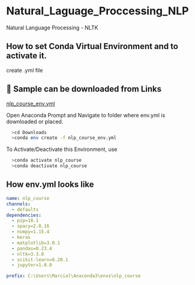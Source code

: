 # Natural_Laguage_Proccessing_NLP
Natural Language Processing - NLTK

## How to set Conda Virtual Environment and to activate it.
create .yml file 
## 🔗 Sample can be downloaded from Links
[nlp_course_env.yml](https://drive.google.com/open?id=1pAU5zNhDN9EOxtKCEHK6LIPLtnLxeqkA)

Open Anaconda Prompt and Navigate to folder where env.yml is downloaded or placed.
```bash
  >cd Downloads
  >conda env create -f nlp_course_env.yml
```
To Activate/Deactivate this Environment, use
```bash
  >conda activate nlp_course
  >conda deactivate nlp_course
```

## How env.yml looks like
```yml
name: nlp_course
channels:
  - defaults
dependencies:
  - pip=18.1
  - spacy=2.0.16
  - numpy=1.15.4
  - keras
  - matplotlib=3.0.1
  - pandas=0.23.4
  - nltk=3.3.0
  - scikit-learn=0.20.1
  - jupyter=1.0.0

prefix: C:\Users\Marcial\Anaconda3\envs\nlp_course
```
